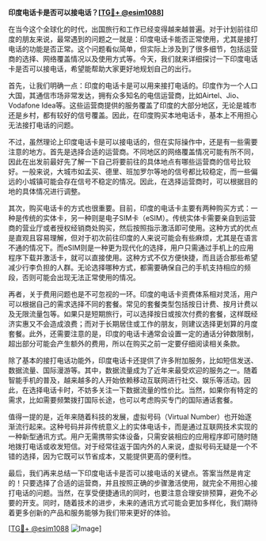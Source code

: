 **印度电话卡是否可以接电话？[[TG💪+ @esim1088](https://t.me/s/esim1088)]**

在当今这个全球化的时代，出国旅行和工作已经变得越来越普遍。对于计划前往印度的朋友来说，最常遇到的问题之一就是：印度电话卡能否正常使用，尤其是接打电话的功能是否正常。这个问题看似简单，但实际上涉及到了很多细节，包括运营商的选择、网络覆盖情况以及使用方式等。今天，我们就来详细探讨一下印度电话卡是否可以接电话，希望能帮助大家更好地规划自己的出行。

首先，让我们明确一点：印度的电话卡是可以用来接打电话的。印度作为一个人口大国，其通信市场非常发达，拥有众多知名的电信运营商，比如Airtel、Jio、Vodafone Idea等。这些运营商提供的服务覆盖了印度的大部分地区，无论是城市还是乡村，都有较好的信号覆盖。因此，在印度购买本地电话卡，基本上不用担心无法接打电话的问题。

不过，虽然理论上印度电话卡是可以接电话的，但在实际操作中，还是有一些需要注意的地方。首先是选择合适的运营商。不同地区的网络覆盖情况可能有所不同，因此在出发前最好先了解一下自己将要前往的具体地点有哪些运营商的信号比较好。一般来说，大城市如孟买、德里、班加罗尔等地的信号都比较稳定，而一些偏远的小城镇可能会存在信号不稳定的情况。因此，在选择运营商时，可以根据目的地的具体情况进行调整。

其次，购买电话卡的方式也很重要。目前，印度的电话卡主要有两种购买方式：一种是传统的实体卡，另一种则是电子SIM卡（eSIM）。传统实体卡需要亲自到运营商的营业厅或者授权经销商处购买，然后按照指示激活即可使用。这种方式的优点是直观且容易理解，但对于初次前往印度的人来说可能会有些麻烦，尤其是在语言不通的情况下。而eSIM则是一种更为现代化的选择，用户只需通过手机上的应用程序下载并激活卡，就可以直接使用。这种方式不仅方便快捷，而且适合那些希望减少行李负担的人群。无论选择哪种方式，都需要确保自己的手机支持相应的频段，否则可能会出现无法正常使用的情况。

再者，关于费用问题也是不可忽视的一环。印度的电话卡资费体系相对灵活，用户可以根据自己的需求选择不同的套餐。常见的套餐类型包括按日计费、按月计费以及无限流量包等。如果只是短期旅行，可以选择按日或按次付费的套餐，这样既经济实惠又不会造成浪费；而对于长期居住或工作的朋友，则建议选择更划算的月度套餐。此外，还需要注意的是，印度的电话卡通常会设置一定的通话分钟数限制，超出部分可能会产生额外的费用，所以在购买之前一定要仔细阅读相关条款。

除了基本的接打电话功能外，印度电话卡还提供了许多附加服务，比如短信发送、数据流量、国际漫游等。其中，数据流量成为了近年来最受欢迎的服务之一。随着智能手机的普及，越来越多的人开始依赖移动互联网进行社交、娱乐等活动。因此，在选择电话卡时，不妨多关注一下数据流量的性价比。当然，如果你有特定的需求，比如需要频繁拨打国际长途，也可以考虑购买专门的国际通话套餐。

值得一提的是，近年来随着科技的发展，虚拟号码（Virtual Number）也开始逐渐流行起来。这种号码并非传统意义上的实体电话卡，而是通过互联网技术实现的一种新型通讯方式。用户无需携带实体设备，只需安装相应的应用程序即可随时随地拨打电话或收发短信。对于经常往返于国内外的人来说，虚拟号码无疑是一个不错的选择，因为它既可以节省成本，又能提供更高的便利性。

最后，我们再来总结一下印度电话卡是否可以接电话的关键点。答案当然是肯定的！只要选择了合适的运营商，并且按照正确的步骤激活使用，就完全不用担心接打电话的问题。当然，在享受便捷通讯的同时，也要注意合理安排预算，避免不必要的开支。同时，随着技术的进步，未来的通讯方式可能会更加多样化，我们期待着更多创新的产品和服务能够为我们带来更好的体验。

[[TG💪+ @esim1088](https://t.me/s/esim1088) ![Image](https://i.postimg.cc/4NQfJmqS/Snipaste-2025-05-13-00-14-12.png)]